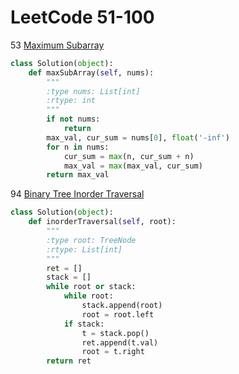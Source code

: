 # LeetCode 51-100

53 [Maximum Subarray](https://leetcode.com/problems/maximum-subarray/)
```python
class Solution(object):
    def maxSubArray(self, nums):
        """
        :type nums: List[int]
        :rtype: int
        """
        if not nums:
            return
        max_val, cur_sum = nums[0], float('-inf')
        for n in nums:
            cur_sum = max(n, cur_sum + n)
            max_val = max(max_val, cur_sum)
        return max_val
```

94 [Binary Tree Inorder Traversal](https://leetcode.com/problems/binary-tree-inorder-traversal/description/)
```Python
class Solution(object):
    def inorderTraversal(self, root):
        """
        :type root: TreeNode
        :rtype: List[int]
        """
        ret = []
        stack = []
        while root or stack:
            while root:
                stack.append(root)
                root = root.left
            if stack:
                t = stack.pop()
                ret.append(t.val)
                root = t.right
        return ret
```


